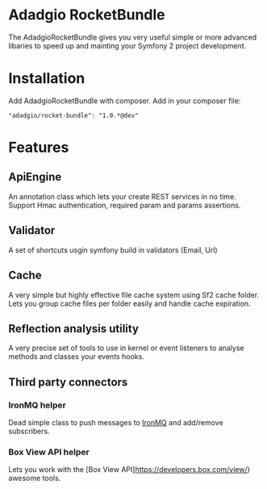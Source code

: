 Adadgio RocketBundle
================

The AdadgioRocketBundle gives you very useful simple or more advanced libaries to speed up and mainting your Symfony 2 project development.

# Installation

Add AdadgioRocketBundle with composer. Add in your composer file:

	"adadgio/rocket-bundle": "1.0.*@dev"

# Features

## ApiEngine

An annotation class which lets your create REST services in no time. Support Hmac authentication, required param and params assertions.

## Validator

A set of shortcuts usgin symfony build in validators (Email, Url)

## Cache

A very simple but highly effective file cache system using Sf2 cache folder. Lets you group cache files per folder easily and handle cache expiration.

## Reflection analysis utility

A very precise set of tools to use in kernel or event listeners to analyse methods and classes your events hooks.


## Third party connectors

### IronMQ helper

Dead simple class to push messages to [IronMQ](http://www.iron.io) and add/remove subscribers.

### Box View API helper

Lets you work with the [Box View API]https://developers.box.com/view/) awesome tools.
